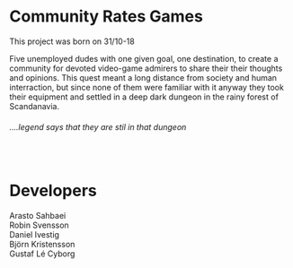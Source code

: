 # Community Rates Games
This project was born on 31/10-18

Five unemployed dudes with one given goal, one destination, to create a community for devoted video-game admirers to share their their thoughts and opinions.
This quest meant a long distance from society and human interraction, but since none of them were familiar with it anyway they took their equipment and settled in a deep dark dungeon in the rainy forest of Scandanavia.
<br />

###### ....legend says that they are stil in that dungeon


<br />

# Developers
Arasto Sahbaei <br />
Robin Svensson <br />
Daniel Ivestig <br />
Björn Kristensson <br />
Gustaf Lé Cyborg

